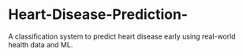 # Heart-Disease-Prediction-
A classification system to predict heart disease early using real-world health data and ML.
